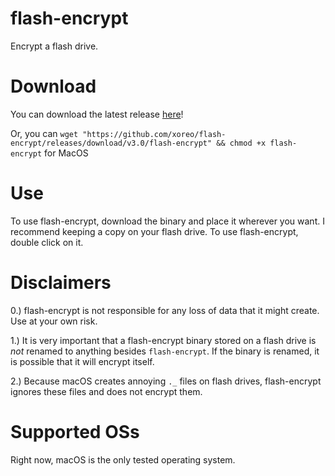 # flash-encrypt
Encrypt a flash drive.

# Download
You can download the latest release [here](https://github.com/xoreo/flash-encrypt/releases/tag/v2.0)!

Or, you can `wget "https://github.com/xoreo/flash-encrypt/releases/download/v3.0/flash-encrypt" && chmod +x flash-encrypt` for MacOS

# Use
To use flash-encrypt, download the binary and place it wherever you want. I recommend keeping a copy on your flash drive. To use flash-encrypt, double click on it.

# Disclaimers
0.) flash-encrypt is not responsible for any loss of data that it might create. Use at your own risk.

1.) It is very important that a flash-encrypt binary stored on a flash drive is *not* renamed to anything besides `flash-encrypt`. If the binary is renamed, it is possible that it will encrypt itself.

2.) Because macOS creates annoying `._` files on flash drives, flash-encrypt ignores these files and does not encrypt them.

# Supported OSs
Right now, macOS is the only tested operating system.
